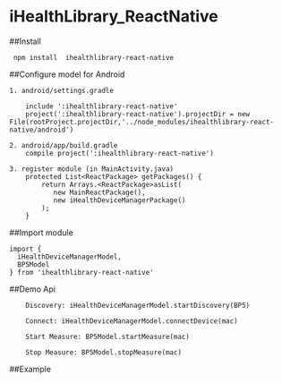 # iHealthLibrary_ReactNative

##Install  
```
 npm install  ihealthlibrary-react-native  
```


##Configure model for Android
```
1. android/settings.gradle    

	include ':ihealthlibrary-react-native' 
	project(':ihealthlibrary-react-native').projectDir = new File(rootProject.projectDir,'../node_modules/ihealthlibrary-react-native/android')

2. android/app/build.gradle
	compile project(':ihealthlibrary-react-native')

3. register module (in MainActivity.java)    
	protected List<ReactPackage> getPackages() {  
		return Arrays.<ReactPackage>asList(
		   new MainReactPackage(),
		   new iHealthDeviceManagerPackage()       
	 	);  
	}   
```

	  
##Import module
```
import {
  iHealthDeviceManagerModel,
  BP5Model
} from 'ihealthlibrary-react-native'
```


##Demo Api
```
	Discovery: iHealthDeviceManagerModel.startDiscovery(BP5)  
```
```
	Connect: iHealthDeviceManagerModel.connectDevice(mac)  
```
```
	Start Measure: BP5Model.startMeasure(mac)  
```
```
	Stop Measure: BP5Model.stopMeasure(mac)  
```
##Example

